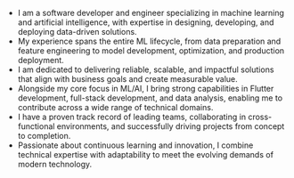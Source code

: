 - I am a software developer and engineer specializing in machine learning and artificial intelligence, with expertise in designing, developing, and deploying data-driven solutions.
- My experience spans the entire ML lifecycle, from data preparation and feature engineering to model development, optimization, and production deployment. 
- I am dedicated to delivering reliable, scalable, and impactful solutions that align with business goals and create measurable value.
- Alongside my core focus in ML/AI, I bring strong capabilities in Flutter development, full-stack development, and data analysis, enabling me to contribute across a wide range of technical domains.
- I have a proven track record of leading teams, collaborating in cross-functional environments, and successfully driving projects from concept to completion.
- Passionate about continuous learning and innovation, I combine technical expertise with adaptability to meet the evolving demands of modern technology.
